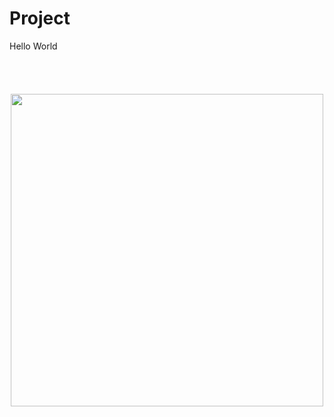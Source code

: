 # Project
Hello World


<code>
<p align="center">
  <img 
    width="auto"
    height="500"
    src="https://i.pinimg.com/originals/7b/88/33/7b8833203e99281c3113f004cfbdbb5b.gif"
  >
</p>
</code>